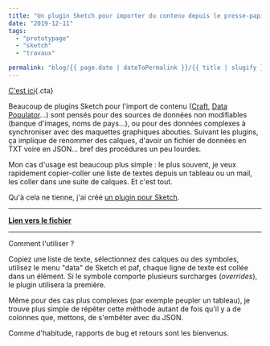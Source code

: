 ```yaml
---
title: "Un plugin Sketch pour importer du contenu depuis le presse-papier"
date: "2019-12-11"
tags:
  - "prototypage"
  - "sketch"
  - "travaux"

permalink: "blog/{{ page.date | dateToPermalink }}/{{ title | slugify }}/"
---
```


[C'est ici](https://github.com/Saint-loup/data-from-clipboard){.cta}

Beaucoup de plugins Sketch pour l'import de contenu ([Craft](https://www.invisionapp.com/craft), [Data Populator](https://www.datapopulator.com/)…) sont pensés pour des sources de données non modifiables (banque d'images, noms de pays...), ou pour des données complexes à synchroniser avec des maquettes graphiques abouties. Suivant les plugins, ça implique de renommer des calques, d'avoir un fichier de données en TXT voire en JSON... bref des procédures un peu lourdes.

Mon cas d'usage est beaucoup plus simple : le plus souvent, je veux rapidement copier-coller une liste de textes depuis un tableau ou un mail, les coller dans une suite de calques. Et c'est tout.

Qu'à cela ne tienne, j'ai créé [un plugin pour Sketch](https://github.com/Saint-loup/data-from-clipboard).

* * *

[**Lien vers le fichier**](https://github.com/Saint-loup/data-from-clipboard/releases/latest/data-from-clipboard.sketchplugin.zip)[](https://github.com/Saint-loup/data-from-clipboard/releases/latest/data-from-clipboard.sketchplugin.zip)

* * *

Comment l'utiliser ?

Copiez une liste de texte, sélectionnez des calques ou des symboles, utilisez le menu "data" de Sketch et paf, chaque ligne de texte est collée dans un élément. Si le symbole comporte plusieurs surcharges (_overrides_), le plugin utilisera la première.

Même pour des cas plus complexes (par exemple peupler un tableau), je trouve plus simple de répéter cette méthode autant de fois qu'il y a de colonnes que, mettons, de s'embêter avec du JSON.

Comme d'habitude, rapports de bug et retours sont les bienvenus.
